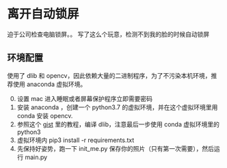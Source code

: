 # 离开自动锁屏
迫于公司检查电脑锁屏。。 写了这么个玩意，检测不到我的脸的时候自动锁屏

## 环境配置
使用了 dlib 和 opencv，因此依赖大量的二进制程序，为了不污染本机环境，推荐使用 anaconda 虚拟环境。

0. 设置 mac 进入睡眠或者屏幕保护程序立即需要密码
1. 安装 anaconda ，创建一个 python3.7 的虚拟环境，并在这个虚拟环境里用 conda 安装 opencv.
2. 参照这个 [gist](https://gist.github.com/ageitgey/629d75c1baac34dfa5ca2a1928a7aeaf) 里的教程，编译 dlib，注意最后一步使用 conda 虚拟环境里的 python3
3. 虚拟环境内 pip3 install -r requirements.txt
4. 先保持好姿势，跑一下 init_me.py 保存你的照片（只有第一次需要），然后运行 main.py 